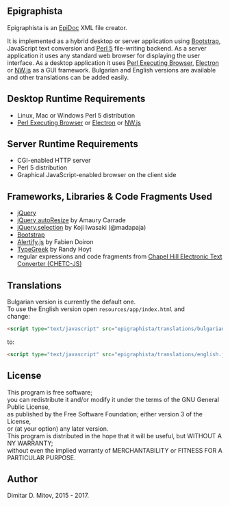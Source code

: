 Epigraphista
--------------------------------------------------------------------------------

Epigraphista is an [EpiDoc](https://sourceforge.net/p/epidoc/wiki/Home/) XML file creator.  

It is implemented as a hybrid desktop or server application using [Bootstrap](http://getbootstrap.com/), JavaScript text conversion and [Perl 5](https://www.perl.org/) file-writing backend. As a server application it uses any standard web browser for displaying the user interface. As a desktop application it uses [Perl Executing Browser](https://github.com/ddmitov/perl-executing-browser), [Electron](http://electron.atom.io/) or [NW.js](http://nwjs.io/) as a GUI framework. Bulgarian and English versions are available and other translations can be added easily.

## Desktop Runtime Requirements
* Linux, Mac or Windows Perl 5 distribution
* [Perl Executing Browser](https://github.com/ddmitov/perl-executing-browser) or [Electron](http://electron.atom.io/) or [NW.js](http://nwjs.io/)

## Server Runtime Requirements
* CGI-enabled HTTP server
* Perl 5 distribution
* Graphical JavaScript-enabled browser on the client side

## Frameworks, Libraries & Code Fragments Used
* [jQuery](https://jquery.com/)
* [jQuery autoResize](http://amaury.carrade.eu/projects/jquery/autoResize.html) by Amaury Carrade
* [jQuery.selection](http://madapaja.github.io/jquery.selection/) by Koji Iwasaki (@madapaja)
* [Bootstrap](http://getbootstrap.com/)
* [Alertify.js](https://alertifyjs.org/) by Fabien Doiron
* [TypeGreek](http://www.typegreek.com/) by Randy Hoyt
* regular expressions and code fragments from [Chapel Hill Electronic Text Converter (CHETC-JS)](http://epidoc.cvs.sourceforge.net/epidoc/chetc-js/)

## Translations
Bulgarian version is currently the default one.  
To use the English version open ```resources/app/index.html``` and  
change:
```html
<script type="text/javascript" src="epigraphista/translations/bulgarian.js" charset="utf-8"></script>
```  
to:
```html
<script type="text/javascript" src="epigraphista/translations/english.js" charset="utf-8"></script>
```

## License
This program is free software;  
you can redistribute it and/or modify it under the terms of the GNU General Public License,  
as published by the Free Software Foundation; either version 3 of the License,  
or (at your option) any later version.  
This program is distributed in the hope that it will be useful, but WITHOUT A NY WARRANTY;  
without even the implied warranty of MERCHANTABILITY or FITNESS FOR A PARTICULAR PURPOSE.  

## Author
Dimitar D. Mitov, 2015 - 2017.
